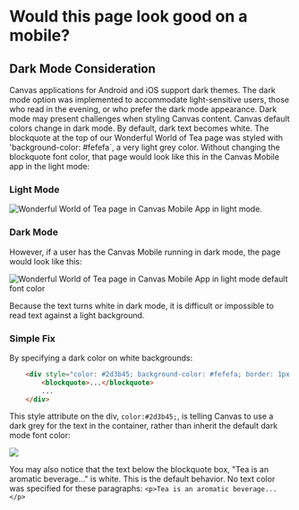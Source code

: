 # Would this page look good on a mobile?

## Dark Mode Consideration

Canvas applications for Android and iOS support dark themes. The dark mode option was implemented to accommodate light-sensitive users, those who read in the evening, or who prefer the dark mode appearance.
Dark mode may present challenges when styling Canvas content. Canvas default colors change in dark mode. By default, dark text becomes white.
The blockquote at the top of our Wonderful World of Tea page was styled with 'background-color: #fefefa`, a very light grey color. Without changing the blockquote font color, that page would look like this in the Canvas Mobile app in the light mode:

### Light Mode
![Wonderful World of Tea page in Canvas Mobile App in light mode.](assets/light_mode.png)

### Dark Mode
However, if a user has the Canvas Mobile running in dark mode, the page would look like this:

![Wonderful World of Tea page in Canvas Mobile App in light mode default font color](assets/dark_mode.png)

Because the text turns white in dark mode, it is difficult or impossible to read text against a light background.

### Simple Fix

By specifying a dark color on white backgrounds:

```html
    <div style="color: #2d3b45; background-color: #fefefa; border: 1px solid #b2b2af; padding: 10px 20px 10px 20px;">
        <blockquote>...</blockquote>
        ...
    </div>
```

This style attribute on the div, `color:#2d3b45;`, is telling Canvas to use a dark grey for the text in the container, rather than inherit the default dark mode font color:

![](/assets/dark_mode_fixed.png)

You may also notice that the text below the blockquote box, "Tea is an aromatic beverage..." is white. This is the default behavior. No text color was specified for these paragraphs: `<p>Tea is an aromatic beverage... </p>`
